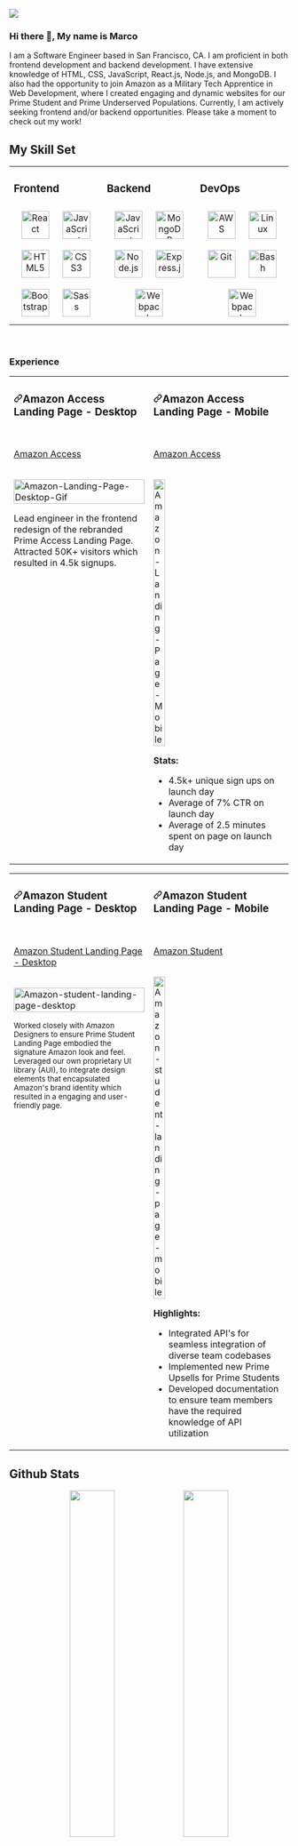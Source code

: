 
![](https://imgur.com/Am93ogl.png)
### Hi there 👋, My name is Marco
I am a Software Engineer based in San Francisco, CA. I am proficient in both frontend development and backend development. I have extensive knowledge of HTML, CSS, JavaScript, React.js, Node.js, and MongoDB. I also had the opportunity to join Amazon as a Military Tech Apprentice in Web Development, where I created engaging and dynamic websites for our Prime Student and Prime Underserved Populations. Currently, I am actively seeking frontend and/or backend opportunities. Please take a moment to check out my work!

## My Skill Set  
<table><tr><td valign="top" width="33%">
 
### Frontend  
 
<div align="center">  
<img style="margin: 10px" src="https://profilinator.rishav.dev/skills-assets/react-original-wordmark.svg" alt="React" height="50" /> 
<img style="margin: 10px" src="https://profilinator.rishav.dev/skills-assets/javascript-original.svg" alt="JavaScript" height="50" />
<img style="margin: 10px" src="https://profilinator.rishav.dev/skills-assets/html5-original-wordmark.svg" alt="HTML5" height="50" /> 
<img style="margin: 10px" src="https://profilinator.rishav.dev/skills-assets/css3-original-wordmark.svg" alt="CSS3" height="50" />   
<img style="margin: 10px" src="https://profilinator.rishav.dev/skills-assets/bootstrap-plain.svg" alt="Bootstrap" height="50" />  
<img style="margin: 10px" src="https://profilinator.rishav.dev/skills-assets/sass-original.svg" alt="Sass" height="50" />  
</div>
</td><td valign="top" width="33%">
 
### Backend  
 
<div align="center">  
<img style="margin: 10px" src="https://profilinator.rishav.dev/skills-assets/javascript-original.svg" alt="JavaScript" height="50" />  
<img style="margin: 10px" src="https://profilinator.rishav.dev/skills-assets/mongodb-original-wordmark.svg" alt="MongoDB" height="50" />  
<img style="margin: 10px" src="https://profilinator.rishav.dev/skills-assets/nodejs-original-wordmark.svg" alt="Node.js" height="50" />  
<img style="margin: 10px" src="https://profilinator.rishav.dev/skills-assets/express-original-wordmark.svg" alt="Express.js" height="50" />  
<img style="margin: 10px" src="https://profilinator.rishav.dev/skills-assets/webpack-original.svg" alt="Webpack" height="50" />  
</div>
</td><td valign="top" width="33%">
 
### DevOps  
<div align="center">  
<img style="margin: 10px" src="https://profilinator.rishav.dev/skills-assets/amazonwebservices-original-wordmark.svg" alt="AWS" height="50" />  
<img style="margin: 10px" src="https://profilinator.rishav.dev/skills-assets/linux-original.svg" alt="Linux" height="50" />  
<img style="margin: 10px" src="https://profilinator.rishav.dev/skills-assets/git-scm-icon.svg" alt="Git" height="50" />  
<img style="margin: 10px" src="https://profilinator.rishav.dev/skills-assets/gnu_bash-icon.svg" alt="Bash" height="50" />  
<img style="margin: 10px" src="https://profilinator.rishav.dev/skills-assets/webpack-original.svg" alt="Webpack" height="50" />  
</div>
</td></tr></table> 

<br/>

### Experience
<article>
      <div>
  <div>
<table>
  <tbody><tr>
    <td width="33%" valign="top">
      <h3><a id="user-content-travelaraorg" class="anchor" aria-hidden="true" href="#travelaraorg"><svg class="octicon octicon-link" viewBox="0 0 16 16" version="1.1" width="16" height="16" aria-hidden="true"><path fill-rule="evenodd" d="M7.775 3.275a.75.75 0 001.06 1.06l1.25-1.25a2 2 0 112.83 2.83l-2.5 2.5a2 2 0 01-2.83 0 .75.75 0 00-1.06 1.06 3.5 3.5 0 004.95 0l2.5-2.5a3.5 3.5 0 00-4.95-4.95l-1.25 1.25zm-4.69 9.64a2 2 0 010-2.83l2.5-2.5a2 2 0 012.83 0 .75.75 0 001.06-1.06 3.5 3.5 0 00-4.95 0l-2.5 2.5a3.5 3.5 0 004.95 4.95l1.25-1.25a.75.75 0 00-1.06-1.06l-1.25 1.25a2 2 0 01-2.83 0z"></path></svg></a>Amazon Access Landing Page - Desktop</h3>
        <br>
        <p><a href="http://www.amazon.com/qualify" rel="nofollow">Amazon Access</a></p>
        <br>
        <a href="http://www.amazon.com/qualify" rel="nofollow">
            <img src="https://media.giphy.com/media/bBM0GcdKEIwusaVncb/giphy.gif" width="100%" alt="Amazon-Landing-Page-Desktop-Gif" data-canonical-src="[https://media0.giphy.com/media/3sbVyKmXxkxvaitZUo/giphy.gif](https://media.giphy.com/media/bBM0GcdKEIwusaVncb/giphy.gif)" style="max-width:100%;">
        </a>
        <p>Lead engineer in the frontend redesign of the rebranded Prime Access Landing Page. Attracted 50K+ visitors which resulted in 4.5k signups.</p>
    </td>
    <td width="33%" valign="top">
      <h3><a id="user-content-portfolio" class="anchor" aria-hidden="true" href="#portfolio"><svg class="octicon octicon-link" viewBox="0 0 16 16" version="1.1" width="16" height="16" aria-hidden="true"><path fill-rule="evenodd" d="M7.775 3.275a.75.75 0 001.06 1.06l1.25-1.25a2 2 0 112.83 2.83l-2.5 2.5a2 2 0 01-2.83 0 .75.75 0 00-1.06 1.06 3.5 3.5 0 004.95 0l2.5-2.5a3.5 3.5 0 00-4.95-4.95l-1.25 1.25zm-4.69 9.64a2 2 0 010-2.83l2.5-2.5a2 2 0 012.83 0 .75.75 0 001.06-1.06 3.5 3.5 0 00-4.95 0l-2.5 2.5a3.5 3.5 0 004.95 4.95l1.25-1.25a.75.75 0 00-1.06-1.06l-1.25 1.25a2 2 0 01-2.83 0z"></path></svg></a>Amazon Access Landing Page - Mobile</h3>
        <br>
        <p> <a href="http://www.amazon.com/qualify" rel="nofollow">Amazon Access</a></p>
        <br>
        <a href="http://www.amazon.com/qualify" rel="nofollow">
            <img src="https://media.giphy.com/media/ZVDf5CNuZnk8aily5d/giphy.gif" width="30%" alt="Amazon-Landing-Page-Mobile" data-canonical-src="https://media.giphy.com/media/ZVDf5CNuZnk8aily5d/giphy.gif" style="max-width:100%;">
        </a>
       <p><strong>Stats:</strong></p>
        <ul>
          <li>4.5k+ unique sign ups on launch day</li>
          <li>Average of 7% CTR on launch day</li>
          <li>Average of 2.5 minutes spent on page on launch day</li>
        </ul>
    </td>
  </tr>
</tbody></table>
</article>
      </div>
  </div>


  <article>
      <div>
  <div>
<table>
  <tbody><tr>
    <td width="33%" valign="top">
      <h3><a id="user-content-travelaraorg" class="anchor" aria-hidden="true" href="#travelaraorg"><svg class="octicon octicon-link" viewBox="0 0 16 16" version="1.1" width="16" height="16" aria-hidden="true"><path fill-rule="evenodd" d="M7.775 3.275a.75.75 0 001.06 1.06l1.25-1.25a2 2 0 112.83 2.83l-2.5 2.5a2 2 0 01-2.83 0 .75.75 0 00-1.06 1.06 3.5 3.5 0 004.95 0l2.5-2.5a3.5 3.5 0 00-4.95-4.95l-1.25 1.25zm-4.69 9.64a2 2 0 010-2.83l2.5-2.5a2 2 0 012.83 0 .75.75 0 001.06-1.06 3.5 3.5 0 00-4.95 0l-2.5 2.5a3.5 3.5 0 004.95 4.95l1.25-1.25a.75.75 0 00-1.06-1.06l-1.25 1.25a2 2 0 01-2.83 0z"></path></svg></a>Amazon Student Landing Page - Desktop</h3>
        <br>
        <p><a href="http://www.amazon.com/student" rel="nofollow">Amazon Student Landing Page - Desktop</a></p>
        <br>
        <a href="http://www.amazon.com/student" rel="nofollow">
            <img src="https://media.giphy.com/media/0ZlNFCN2frnDPj0d2M/giphy.gif" width="100%" alt="Amazon-student-landing-page-desktop" data-canonical-src="[https://media0.giphy.com/media/3sbVyKmXxkxvaitZUo/giphy.gif](https://media.giphy.com/media/0ZlNFCN2frnDPj0d2M/giphy.gif)" style="max-width:100%;">
        </a>
          <p><small>Worked closely with Amazon Designers to ensure Prime Student Landing Page embodied the signature Amazon look and feel. Leveraged our own proprietary UI library (AUI), to integrate design elements that encapsulated Amazon's brand identity which resulted in a engaging and user-friendly page.</small></p>
    </td>
    <td width="33%" valign="top">
      <h3><a id="user-content-portfolio" class="anchor" aria-hidden="true" href="#portfolio"><svg class="octicon octicon-link" viewBox="0 0 16 16" version="1.1" width="16" height="16" aria-hidden="true"><path fill-rule="evenodd" d="M7.775 3.275a.75.75 0 001.06 1.06l1.25-1.25a2 2 0 112.83 2.83l-2.5 2.5a2 2 0 01-2.83 0 .75.75 0 00-1.06 1.06 3.5 3.5 0 004.95 0l2.5-2.5a3.5 3.5 0 00-4.95-4.95l-1.25 1.25zm-4.69 9.64a2 2 0 010-2.83l2.5-2.5a2 2 0 012.83 0 .75.75 0 001.06-1.06 3.5 3.5 0 00-4.95 0l-2.5 2.5a3.5 3.5 0 004.95 4.95l1.25-1.25a.75.75 0 00-1.06-1.06l-1.25 1.25a2 2 0 01-2.83 0z"></path></svg></a>Amazon Student Landing Page - Mobile</h3>
        <br>
        <p> <a href="http://www.amazon.com/student" rel="nofollow">Amazon Student</a></p>
        <br>
        <a href="http://www.amazon.com/student" rel="nofollow">
            <img src="https://media.giphy.com/media/roczghF70QWFrpwGcL/giphy.gif" width="30%" alt="Amazon-student-landing-page-mobile" data-canonical-src="https://media.giphy.com/media/roczghF70QWFrpwGcL/giphy.gif" style="max-width:100%;">
        </a>
       <p><strong>Highlights:</strong></p>
        <ul>
          <li>Integrated  API's for seamless integration of diverse team codebases</li>
          <li>Implemented new Prime Upsells for Prime Students</li>
          <li>Developed documentation to ensure team members have the required knowledge of API utilization</li>
        </ul>
    </td>
  </tr>
</tbody></table>
</article>
      </div>
  </div>


## Github Stats  

<div align="center"><img src="https://github-readme-stats.vercel.app/api?username=HowdyPardner&show_icons=true&locale=en" align="center" width="40%"/>
<img src="https://github-readme-streak-stats.herokuapp.com/?user=HowdyPardner" align="center" width="40%"/>
</div> 
